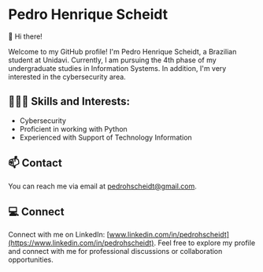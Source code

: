 # Pedro Henrique Scheidt

👋 Hi there!

Welcome to my GitHub profile! I'm Pedro Henrique Scheidt, a Brazilian student at Unidavi. Currently, I am pursuing the 4th phase of my undergraduate studies in Information Systems. In addition, I'm very interested in the cybersecurity area.

## 👨🏼‍💻 Skills and Interests:

- Cybersecurity
- Proficient in working with Python
- Experienced with Support of Technology Information

## 📫 Contact

You can reach me via email at [pedrohscheidt@gmail.com](mailto:pedrohscheidt@gmail.com).

## 💻 Connect

Connect with me on LinkedIn: [www.linkedin.com/in/pedrohscheidt](https://www.linkedin.com/in/pedrohscheidt). Feel free to explore my profile and connect with me for professional discussions or collaboration opportunities.
